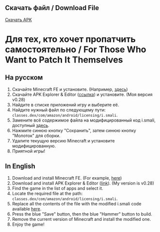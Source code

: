 ## Скачать файл / Download File

[Скачать APK](https://github.com/MrM0der/minecraft-fe-drm-free/releases/download/v1/com.mojang.minecraftfiretv_aee-signed.apk)

# Для тех, кто хочет пропатчить самостоятельно / For Those Who Want to Patch It Themselves

## На русском

1. Скачайте Minecraft FE и установите. (Например, [здесь](https://archive.org/details/minecraft-1.16.221.01))
2. Скачайте APK Explorer & Editor ([ссылка](https://f-droid.org/ru/packages/com.apk.editor/)) и установите. (Моя версия v0.28)
3. Найдите в списке приложений игру и выберите её.
4. Найдите нужный файл по следующему пути: `classes.dex/com/amazon/android/licensing/i.smali`.
5. Замените всё содержимое файла на модифицированный код i.smali, доступный [здесь](https://github.com/MrM0der/minecraft-fe-drm-free/blob/main/i.smali).
6. Нажмите синюю кнопку "Сохранить", затем синюю кнопку "Молоток" для сборки.
7. Удалите текущую версию Minecraft и установите модифицированную.
8. Приятной игры!

## In English

1. Download and install Minecraft FE. (For example, [here](https://archive.org/details/minecraft-1.16.221.01))
2. Download and install APK Explorer & Editor ([link](https://f-droid.org/ru/packages/com.apk.editor/)). (My version is v0.28)
3. Find the game in the list of apps and select it.
4. Locate the required file at the path: `classes.dex/com/amazon/android/licensing/i.smali`.
5. Replace all the contents of the file with the modified i.smali code available [here](https://github.com/MrM0der/minecraft-fe-drm-free/blob/main/i.smali).
6. Press the blue "Save" button, then the blue "Hammer" button to build.
7. Remove the current version of Minecraft and install the modified one.
8. Enjoy the game!
